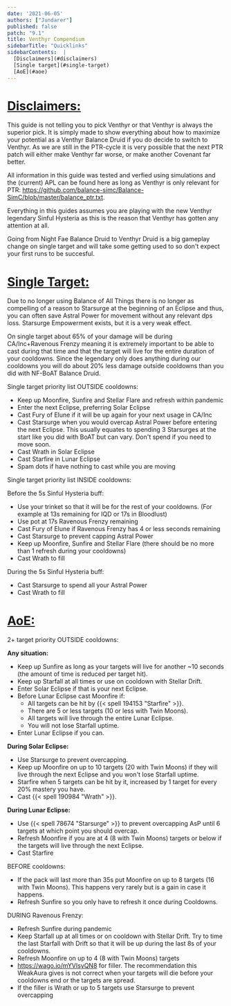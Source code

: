 ```yaml
---
date: '2021-06-05'
authors: ["Jundarer"]
published: false
patch: "9.1"
title: Venthyr Compendium
sidebarTitle: "Quicklinks"
sidebarContents:  |
  [Disclaimers](#disclaimers)
  [Single target](#single-target)
  [AoE](#aoe)
---
```


<div id="disclaimers">

# [Disclaimers:](#disclaimers)
  
</div>

This guide is not telling you to pick Venthyr or that Venthyr is always the superior pick. It is simply made to show everything about how to maximize your potential as a Venthyr Balance Druid if you do decide to switch to Venthyr.
As we are still in the PTR-cycle it is very possible that the next PTR patch will either make Venthyr far worse, or make another Covenant far better.

All information in this guide was tested and verfied using simulations and the (current) APL can be found here as long as Venthyr is only relevant for PTR: https://github.com/balance-simc/Balance-SimC/blob/master/balance_ptr.txt.

Everything in this guides assumes you are playing with the new Venthyr legendary Sinful Hysteria as this is the reason that Venthyr has gotten any attention at all.

Going from Night Fae Balance Druid to Venthyr Druid is a big gameplay change on single target and will take some getting used to so don't expect your first runs to be succesful.
</div>

<div id="single-target">

# [Single Target:](#single-target)

</div>

Due to no longer using Balance of All Things there is no longer as compelling of a reason to Starsurge at the beginning of an Eclipse and thus, you can often save Astral Power for movement without any relevant dps loss. Starsurge Empowerment exists, but it is a very weak effect.

On single target about 65% of your damage will be during CA/Inc+Ravenous Frenzy meaning it is extremely important to be able to cast during that time and that the target will live for the entire duration of your cooldowns. Since the legendary only does anything during our cooldowns you will do about 20% less damage outside cooldowns than you did with NF-BoAT Balance Druid.

Single target priority list OUTSIDE cooldowns:
 
- Keep up Moonfire, Sunfire and Stellar Flare and refresh within pandemic
- Enter the next Eclipse, preferring Solar Eclipse
- Cast Fury of Elune if it will be up again for your next usage in CA/Inc
- Cast Starsurge when you would overcap Astral Power before entering the next Eclipse. This usually equates to spending 3 Starsurges at the start like you did with BoAT but can vary. Don't spend if you need to move soon.
- Cast Wrath in Solar Eclipse
- Cast Starfire in Lunar Eclipse
- Spam dots if have nothing to cast while you are moving

Single target priority list INSIDE cooldowns:

Before the 5s Sinful Hysteria buff:
- Use your trinket so that it will be for the rest of your cooldowns. (For example at 13s remaining for IQD or 17s in Bloodlust)
- Use pot at 17s Ravenous Frenzy remaining
- Cast Fury of Elune if Ravenous Frenzy has 4 or less seconds remaining
- Cast Starsurge to prevent capping Astral Power
- Keep up Moonfire, Sunfire and Stellar Flare (there should be no more than 1 refresh during your cooldowns)
- Cast Wrath to fill

During the 5s Sinful Hysteria buff:
- Cast Starsurge to spend all your Astral Power
- Cast Wrath to fill



<div id="aoe">

# [AoE:](#aoe)

</div>

2+ target priority OUTSIDE cooldowns:

**Any situation:**
- Keep up Sunfire as long as your targets will live for another ~10 seconds (the amount of time is reduced per target hit).
- Keep up Starfall at all times or use on cooldown with Stellar Drift.
- Enter Solar Eclipse if that is your next Eclipse.
- Before Lunar Eclipse cast Moonfire if:
   - All targets can be hit by {{< spell 194153 "Starfire" >}}.
   - There are 5 or less targets (10 or less with Twin Moons).
   - All targets will live through the entire Lunar Eclipse.
   - You will not lose Starfall uptime.
- Enter Lunar Eclipse if you can.

**During Solar Eclipse:**
  - Use Starsurge to prevent overcapping.
  - Keep up Moonfire on up to 10 targets (20 with Twin Moons) if they will live through the next Eclipse and you won't lose Starfall uptime.
  - Starfire when 5 targets can be hit by it, increased by 1 target for every 20% mastery you have.
  - Cast {{< spell 190984 "Wrath" >}}.

**During Lunar Eclipse:**
  - Use {{< spell 78674 "Starsurge" >}} to prevent overcapping AsP until 6 targets at which point you should overcap.
  - Refresh Moonfire if you are at 4 (8 with Twin Moons) targets or below if the targets will live through the next Eclipse.
  - Cast Starfire

BEFORE cooldowns:

- If the pack will last more than 35s put Moonfire on up to 8 targets (16 with Twin Moons). This happens very rarely but is a gain in case it happens.
- Refresh Sunfire so you only have to refresh it once during Cooldowns.

DURING Ravenous Frenzy:
- Refresh Sunfire during pandemic
- Keep Starfall up at all times or on cooldown with Stellar Drift. Try to time the last Starfall with Drift so that it will be up during the last 8s of your cooldowns.
- Refresh Moonfire on up to 4 (8 with Twin Moons) targets
- https://wago.io/mYVIsyQN8 for filler. The recommendation this WeakAura gives is not correct when your targets will die before your cooldowns end or the targets are spread.
- If the filler is Wrath or up to 5 targets use Starsurge to prevent overcapping
